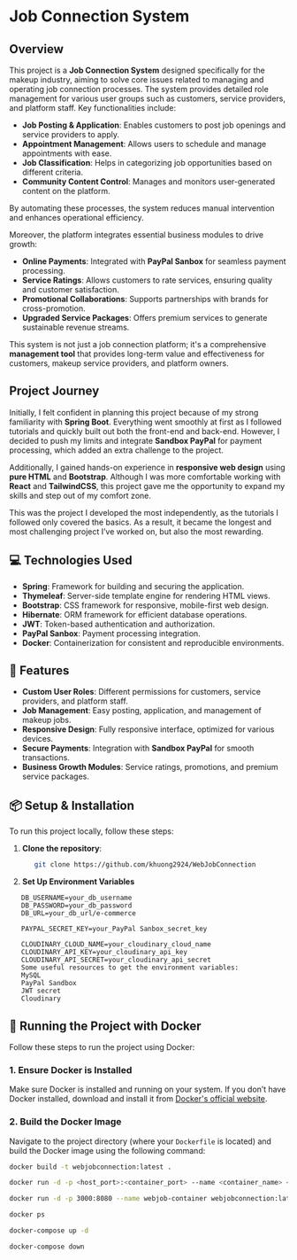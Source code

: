 # Job Connection System

## Overview

This project is a **Job Connection System** designed specifically for the makeup industry, aiming to solve core issues related to managing and operating job connection processes. The system provides detailed role management for various user groups such as customers, service providers, and platform staff. Key functionalities include:

- **Job Posting & Application**: Enables customers to post job openings and service providers to apply.
- **Appointment Management**: Allows users to schedule and manage appointments with ease.
- **Job Classification**: Helps in categorizing job opportunities based on different criteria.
- **Community Content Control**: Manages and monitors user-generated content on the platform.

By automating these processes, the system reduces manual intervention and enhances operational efficiency.

Moreover, the platform integrates essential business modules to drive growth:

- **Online Payments**: Integrated with **PayPal Sanbox** for seamless payment processing.
- **Service Ratings**: Allows customers to rate services, ensuring quality and customer satisfaction.
- **Promotional Collaborations**: Supports partnerships with brands for cross-promotion.
- **Upgraded Service Packages**: Offers premium services to generate sustainable revenue streams.

This system is not just a job connection platform; it's a comprehensive **management tool** that provides long-term value and effectiveness for customers, makeup service providers, and platform owners.

## Project Journey

Initially, I felt confident in planning this project because of my strong familiarity with **Spring Boot**. Everything went smoothly at first as I followed tutorials and quickly built out both the front-end and back-end. However, I decided to push my limits and integrate **Sandbox PayPal** for payment processing, which added an extra challenge to the project.

Additionally, I gained hands-on experience in **responsive web design** using **pure HTML** and **Bootstrap**. Although I was more comfortable working with **React** and **TailwindCSS**, this project gave me the opportunity to expand my skills and step out of my comfort zone.

This was the project I developed the most independently, as the tutorials I followed only covered the basics. As a result, it became the longest and most challenging project I’ve worked on, but also the most rewarding.

## 💻 Technologies Used

- **Spring**: Framework for building and securing the application.
- **Thymeleaf**: Server-side template engine for rendering HTML views.
- **Bootstrap**: CSS framework for responsive, mobile-first web design.
- **Hibernate**: ORM framework for efficient database operations.
- **JWT**: Token-based authentication and authorization.
- **PayPal Sanbox**: Payment processing integration.
- **Docker**: Containerization for consistent and reproducible environments.

## 🚀 Features

- **Custom User Roles**: Different permissions for customers, service providers, and platform staff.
- **Job Management**: Easy posting, application, and management of makeup jobs.
- **Responsive Design**: Fully responsive interface, optimized for various devices.
- **Secure Payments**: Integration with **Sandbox PayPal** for smooth transactions.
- **Business Growth Modules**: Service ratings, promotions, and premium service packages.

## 📦 Setup & Installation

To run this project locally, follow these steps:

1. **Clone the repository**:
   ```bash
      git clone https://github.com/khuong2924/WebJobConnection

2. **Set Up Environment Variables**

```env
   DB_USERNAME=your_db_username
   DB_PASSWORD=your_db_password
   DB_URL=your_db_url/e-commerce
   
   PAYPAL_SECRET_KEY=your_PayPal Sanbox_secret_key
   
   CLOUDINARY_CLOUD_NAME=your_cloudinary_cloud_name
   CLOUDINARY_API_KEY=your_cloudinary_api_key
   CLOUDINARY_API_SECRET=your_cloudinary_api_secret
   Some useful resources to get the environment variables:
   MySQL
   PayPal Sandbox
   JWT secret
   Cloudinary
```
## 🐳 Running the Project with Docker

Follow these steps to run the project using Docker:

### 1. **Ensure Docker is Installed**

Make sure Docker is installed and running on your system. If you don’t have Docker installed, download and install it from [Docker's official website](https://www.docker.com/).

### 2. **Build the Docker Image**

Navigate to the project directory (where your `Dockerfile` is located) and build the Docker image using the following command:

```bash
docker build -t webjobconnection:latest .

docker run -d -p <host_port>:<container_port> --name <container_name> <image_name>:<tag>

docker run -d -p 3000:8080 --name webjob-container webjobconnection:latest

docker ps

docker-compose up -d

docker-compose down
```







